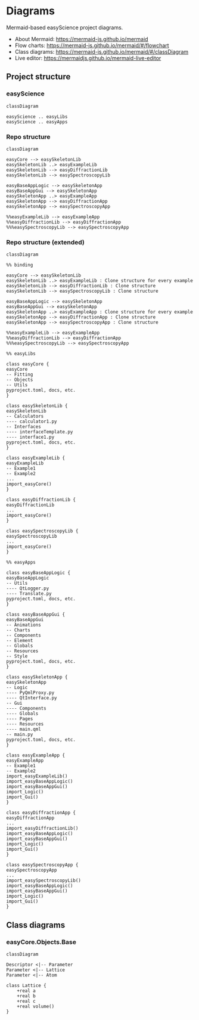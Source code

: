 # Diagrams

Mermaid-based easyScience project diagrams.

* About Mermaid: https://mermaid-js.github.io/mermaid
* Flow charts: https://mermaid-js.github.io/mermaid/#/flowchart
* Class diagrams: https://mermaid-js.github.io/mermaid/#/classDiagram
* Live editor: https://mermaidjs.github.io/mermaid-live-editor

## Project structure

### easyScience

```mermaid
classDiagram

easyScience .. easyLibs
easyScience .. easyApps
```

### Repo structure

```mermaid
classDiagram

easyCore --> easySkeletonLib
easySkeletonLib ..> easyExampleLib
easySkeletonLib --> easyDiffractionLib
easySkeletonLib --> easySpectroscopyLib

easyBaseAppLogic --> easySkeletonApp
easyBaseAppGui --> easySkeletonApp
easySkeletonApp ..> easyExampleApp
easySkeletonApp --> easyDiffractionApp
easySkeletonApp --> easySpectroscopyApp

%%easyExampleLib --> easyExampleApp
%%easyDiffractionLib --> easyDiffractionApp
%%%easySpectroscopyLib --> easySpectroscopyApp
```

### Repo structure (extended)

```mermaid
classDiagram

%% binding

easyCore --> easySkeletonLib
easySkeletonLib ..> easyExampleLib : Clone structure for every example
easySkeletonLib --> easyDiffractionLib : Clone structure
easySkeletonLib --> easySpectroscopyLib : Clone structure

easyBaseAppLogic --> easySkeletonApp
easyBaseAppGui --> easySkeletonApp
easySkeletonApp ..> easyExampleApp : Clone structure for every example
easySkeletonApp --> easyDiffractionApp : Clone structure
easySkeletonApp --> easySpectroscopyApp : Clone structure

%%easyExampleLib --> easyExampleApp
%%easyDiffractionLib --> easyDiffractionApp
%%%easySpectroscopyLib --> easySpectroscopyApp

%% easyLibs

class easyCore {
easyCore
-- Fitting
-- Objects
-- Utils
pyproject.toml, docs, etc.
}

class easySkeletonLib {
easySkeletonLib
-- Calculators
---- calculator1.py
-- Interfaces
---- interfaceTemplate.py
---- interface1.py
pyproject.toml, docs, etc.
}

class easyExampleLib {
easyExampleLib
-- Example1
-- Example2
...
import_easyCore()
}

class easyDiffractionLib {
easyDiffractionLib
...
import_easyCore()
}

class easySpectroscopyLib {
easySpectroscopyLib
...
import_easyCore()
}

%% easyApps

class easyBaseAppLogic {
easyBaseAppLogic
-- Utils
---- QtLogger.py
---- Translate.py
pyproject.toml, docs, etc.
}

class easyBaseAppGui {
easyBaseAppGui
-- Animations
-- Charts
-- Components
-- Element
-- Globals
-- Resources
-- Style
pyproject.toml, docs, etc.
}

class easySkeletonApp {
easySkeletonApp
-- Logic
---- PyQmlProxy.py
---- QtInterface.py
-- Gui
---- Components
---- Globals
---- Pages
---- Resources
---- main.qml
-- main.py
pyproject.toml, docs, etc.
}

class easyExampleApp {
easyExampleApp
-- Example1
-- Example2
import_easyExampleLib()
import_easyBaseAppLogic()
import_easyBaseAppGui()
import_Logic()
import_Gui()
}

class easyDiffractionApp {
easyDiffractionApp
...
import_easyDiffractionLib()
import_easyBaseAppLogic()
import_easyBaseAppGui()
import_Logic()
import_Gui()
}

class easySpectroscopyApp {
easySpectroscopyApp
...
import_easySpectroscopyLib()
import_easyBaseAppLogic()
import_easyBaseAppGui()
import_Logic()
import_Gui()
}
```

## Class diagrams

### easyCore.Objects.Base

```mermaid
classDiagram

Descriptor <|-- Parameter
Parameter <|-- Lattice
Parameter <|-- Atom

class Lattice {
	+real a
	+real b
	+real c
	+real volume()
}
```
